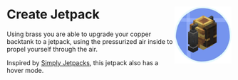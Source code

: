 # Create Jetpack <!-- modrinth_exclude.start --> <img src="https://raw.githubusercontent.com/PssbleTrngle/CreateJetpack/1.18.x/src/main/resources/assets/create_jetpack/icon.png" align="right" height="128" /> <!-- modrinth_exclude.end -->

Using brass you are able to upgrade your copper backtank to a jetpack, 
using the pressurized air inside to propel yourself through the air.

Inspired by [Simply Jetpacks](https://www.curseforge.com/minecraft/mc-mods/simply-jetpacks-2),
this jetpack also has a hover mode.